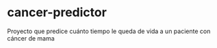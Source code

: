 # cancer-predictor
Proyecto que predice cuánto tiempo le queda de vida a un paciente con cáncer de mama
